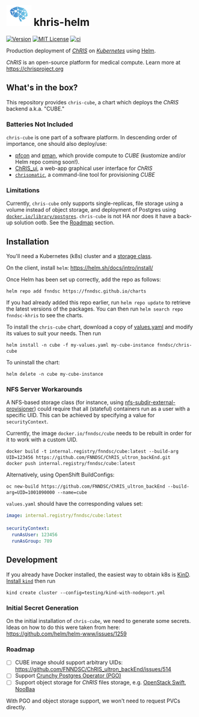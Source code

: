 # ![logo](./logo_chris.png) khris-helm

[![Version](https://img.shields.io/badge/dynamic/yaml?url=https%3A%2F%2Fraw.githubusercontent.com%2FFNNDSC%2Fkhris-helm%2Fmaster%2Fcharts%2Fchris-cube%2FChart.yaml&query=%24.version&label=version)](https://fnndsc.github.io/khris-helm)
[![MIT License](https://img.shields.io/github/license/fnndsc/khris-helm)](https://github.com/FNNDSC/khris-helm/blob/main/LICENSE)
[![ci](https://github.com/FNNDSC/khris-helm/actions/workflows/ci.yml/badge.svg)](https://github.com/FNNDSC/khris-helm/actions/workflows/ci.yml)

Production deployment of [_ChRIS_](https://chrisproject.org/) on [_Kubernetes_](https://kubernetes.io/)
using [Helm](https://helm.sh/).

_ChRIS_ is an open-source platform for medical compute. Learn more at https://chrisproject.org

## What's in the box?

This repository provides `chris-cube`, a chart which deploys the _ChRIS_ backend a.k.a. "CUBE."

### Batteries Not Included

`chris-cube` is one part of a software platform. In descending order of importance, one should also deploy/use:

- [pfcon](https://github.com/FNNDSC/pfcon) and [pman](https://github.com/FNNDSC/pman), which provide compute to _CUBE_ (kustomize and/or Helm repo coming soon!).
- [ChRIS\_ui](https://github.com/FNNDSC/ChRIS_ui), a web-app graphical user interface for _ChRIS_
- [`chrisomatic`](https://github.com/FNNDSC/chrisomatic), a command-line tool for provisioning _CUBE_

### Limitations

Currently, `chris-cube` only supports single-replicas, file storage using a volume instead of object storage,
and deployment of Postgres using [`docker.io/library/postgres`](https://hub.docker.com/_/postgres). `chris-cube`
is not HA nor does it have a back-up solution ootb. See the [Roadmap](#roadmap) section.

## Installation

You'll need a Kubernetes (k8s) cluster and a [storage class](https://kubernetes.io/docs/concepts/storage/storage-classes/).

On the client, install `helm`: https://helm.sh/docs/intro/install/

Once Helm has been set up correctly, add the repo as follows:

```shell
helm repo add fnndsc https://fnndsc.github.io/charts
```

If you had already added this repo earlier, run `helm repo update` to retrieve
the latest versions of the packages.  You can then run `helm search repo fnndsc-khris` to see the charts.

To install the `chris-cube` chart, download a copy of [values.yaml](./charts/chris-cube/values.yaml)
and modify its values to suit your needs. Then run

```shell
helm install -n cube -f my-values.yaml my-cube-instance fnndsc/chris-cube
```

To uninstall the chart:

```shell
helm delete -n cube my-cube-instance
```

### NFS Server Workarounds

A NFS-based storage class (for instance, using [nfs-subdir-external-provisioner](https://github.com/kubernetes-sigs/nfs-subdir-external-provisioner))
could require that all (stateful) containers run as a user with a specific UID. This can be achieved by specifying a value for `securityContext`.

Currently, the image `docker.io/fnndsc/cube` needs to be rebuilt in order for it to work with a custom UID.

```shell
docker build -t internal.registry/fnndsc/cube:latest --build-arg UID=123456 https://github.com/FNNDSC/ChRIS_ultron_backEnd.git
docker push internal.registry/fnndsc/cube:latest
```

Alternatively, using OpenShift BuildConfigs:

```shell
oc new-build https://github.com/FNNDSC/ChRIS_ultron_backEnd --build-arg=UID=1001090000 --name=cube
```

`values.yaml` should have the corresponding values set:

```yaml
image: internal.registry/fnndsc/cube:latest

securityContext:
  runAsUser: 123456
  runAsGroup: 789
```

## Development

If you already have Docker installed, the easiest way to obtain k8s is [KinD](https://kind.sigs.k8s.io/).
[Install `kind`](https://kind.sigs.k8s.io/docs/user/quick-start/) then run

```shell
kind create cluster --config=testing/kind-with-nodeport.yml
```

### Initial Secret Generation

On the initial installation of `chris-cube`, we need to generate some secrets.
Ideas on how to do this were taken from here: https://github.com/helm/helm-www/issues/1259

### Roadmap

- [ ] CUBE image should support arbitrary UIDs: https://github.com/FNNDSC/ChRIS_ultron_backEnd/issues/514
- [ ] Support [Crunchy Postgres Operator (PGO)](https://github.com/CrunchyData/postgres-operator/)
- [ ] Support object storage for _ChRIS_ files storage, e.g. [OpenStack Swift](https://wiki.openstack.org/wiki/Swift), [NooBaa](https://www.noobaa.io/)

With PGO and object storage support, we won't need to request PVCs directly.
